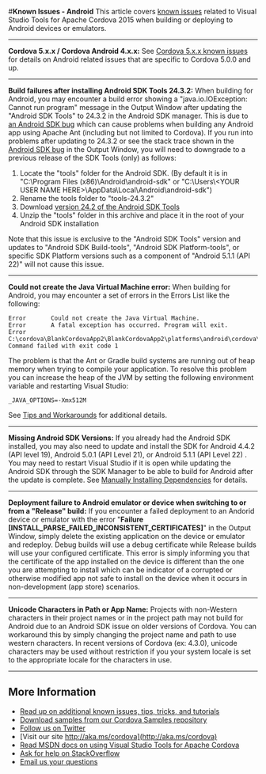 <properties pageTitle="Bower Tutorial" 
  description="This is an article on bower tutorial" 
  services="" 
  documentationCenter=""
  authors="bursteg" />

#**Known Issues - Android**
This article covers [known issues](../cordova-docs-readme.md#knownissues) related to Visual Studio Tools for Apache Cordova 2015 when building or deploying to Android devices or emulators. 

----------
**Cordova 5.x.x / Cordova Android 4.x.x:** See [Cordova 5.x.x known issues](known-issues-cordova5.md) for details on Android related issues that are specific to Cordova 5.0.0 and up.

----------
**Build failures after installing Android SDK Tools 24.3.2:** When building for Android, you may encounter a build error showing a "java.io.IOException: Cannot run program" message in the Output Window after updating the "Android SDK Tools" to 24.3.2 in the Android SDK manager. This is due to [an Android SDK bug](https://code.google.com/p/android/issues/detail?id=176488) which can cause problems when building any Android app using Apache Ant (including but not limited to Cordova). If you run into problems after updating to 24.3.2 or see the stack trace shown in the [Android SDK bug](https://code.google.com/p/android/issues/detail?id=176488) in the Output Window, you will need to downgrade to a previous release of the SDK Tools (only) as follows:

1. Locate the "tools" folder for the Android SDK. (By default it is in "C:\Program Files (x86)\Android\android-sdk" or "C:\Users\\&lt;YOUR USER NAME HERE&gt;\AppData\Local\Android\android-sdk")
2. Rename the tools folder to "tools-24.3.2"
3. Download [version 24.2 of the Android SDK Tools](http://dl-ssl.google.com/android/repository/tools_r24.2-windows.zip)
4. Unzip the "tools" folder in this archive and place it in the root of your Android SDK installation

Note that this issue is exclusive to the "Android SDK Tools" version and updates to "Android SDK Build-tools", "Android SDK Platform-tools", or specific SDK Platform versions such as a component of "Android 5.1.1 (API 22)" will not cause this issue.

----------
**Could not create the Java Virtual Machine error:** When building for Android, you may encounter a set of errors in the Errors List like the following:

~~~~~~~~~~~~~
Error		Could not create the Java Virtual Machine.			
Error		A fatal exception has occurred. Program will exit.									
Error		C:\cordova\BlankCordovaApp2\BlankCordovaApp2\platforms\android\cordova\build.bat: Command failed with exit code 1
~~~~~~~~~~~~~

The problem is that the Ant or Gradle build systems are running out of heap memory when trying to compile your application. To resolve this problem you can increase the heap of the JVM by setting the following environment variable and restarting Visual Studio:

~~~~~~~~~~~~~~~~~~~~~~
_JAVA_OPTIONS=-Xmx512M
~~~~~~~~~~~~~~~~~~~~~~

See [Tips and Workarounds](../tips-and-workarounds/android/tips-and-workarounds-android-readme.md#couldnotcreatevm) for additional details.

----------
**Missing Android SDK Versions:** If you already had the Android SDK installed, you may also need to update and install the SDK for Android 4.4.2 (API level 19), Android 5.0.1 (API Level 21), or Android 5.1.1 (API Level 22) . You may need to restart Visual Studio if it is open while updating the Android SDK through the SDK Manager to be able to build for Android after the update is complete. See [Manually Installing Dependencies](https://msdn.microsoft.com/en-us/library/dn757054.aspx#ThirdParty) for details.

----------
**Deployment failure to Android emulator or device when switching to or from a "Release" build:** If you encounter a failed deployment to an Andorid device or emulator with the error "**Failure [INSTALL_PARSE_FAILED_INCONSISTENT_CERTIFICATES]**" in the Output Window, simply delete the existing application on the device or emulator and redeploy. Debug builds will use a debug certificate while Release builds will use your configured certificate. This error is simply informing you that the certificate of the app installed on the device is different than the one you are attempting to install which can be indicator of a corrupted or otherwise modified app not safe to install on the device when it occurs in non-development (app store) scenarios.

----------
**Unicode Characters in Path or App Name:** Projects with non-Western characters in their project names or in the project path may not build for Android due to an Android SDK issue on older versions of Cordova. You can workaround this by simply changing the project name and path to use western characters. In recent versions of Cordova (ex: 4.3.0), unicode characters may be used without restriction if you your system locale is set to the appropriate locale for the characters in use.

----------
## More Information
* [Read up on additional known issues, tips, tricks, and tutorials](../cordova-docs-readme.md)
* [Download samples from our Cordova Samples repository](http://github.com/Microsoft/cordova-samples)
* [Follow us on Twitter](https://twitter.com/VSCordovaTools)
* [Visit our site http://aka.ms/cordova](http://aka.ms/cordova)
* [Read MSDN docs on using Visual Studio Tools for Apache Cordova](http://go.microsoft.com/fwlink/?LinkID=533794)
* [Ask for help on StackOverflow](http://stackoverflow.com/questions/tagged/visual-studio-cordova)
* [Email us your questions](mailto://multidevicehybridapp@microsoft.com)
